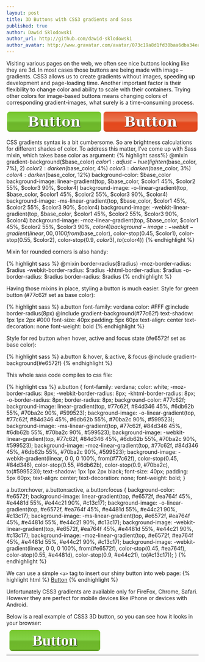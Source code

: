 ```yaml
---
layout: post
title: 3D Buttons with CSS3 gradients and Sass
published: true
author: Dawid Sklodowski
author_url: http://github.com/dawid-sklodowski
author_avatar: http://www.gravatar.com/avatar/073c19a8d1fd30baa6dba34eaa55fe90.png
---
```

Visiting various pages on the web, we often see nice buttons looking like they are 3d.
In most cases those buttons are being made with image – gradients.
CSS3 allows us to create gradients without images, speeding up development and page-loading time.
Another important factor is their flexibility to change color and ability to scale with their containers.
Trying other colors for image-based buttons means changing colors of corresponding gradient-images,
what surely is a time-consuming process. 

![buttons](/images/2012-02-27/buttons.png)

<!--more-->

CSS gradients syntax is a bit cumbersome. So are brightness calculations for different shades of color.
To address this matter, I’ve come up with Sass mixin, which takes base color as argument:
{% highlight sass%}
  @mixin gradient-background($base_color)
    $color1: adjust-hue(lighten($base_color, 7%), 2)
    $color2: darken($base_color, 4%)
    $color3: darken($base_color, 3%)
    $color4: darken($base_color, 12%)
    background-color: $base_color
    background-image: linear-gradient(top,
                                      $base_color,
                                      $color1 45%,
                                      $color2 55%,
                                      $color3 90%,
                                      $color4)
    background-image: -o-linear-gradient(top,
                                         $base_color,
                                         $color1 45%,
                                         $color2 55%,
                                         $color3 90%,
                                         $color4)
    background-image: -ms-linear-gradient(top,
                                          $base_color,
                                          $color1 45%,
                                          $color2 55%,
                                          $color3 90%,
                                          $color4)
    background-image: -webkit-linear-gradient(top,
                                              $base_color,
                                              $color1 45%,
                                              $color2 55%,
                                              $color3 90%,
                                              $color4)
    background-image: -moz-linear-gradient(top,
                                           $base_color,
                                           $color1 45%,
                                           $color2 55%,
                                           $color3 90%,
                                           $color4)
    background-image: -webkit-gradient(linear, 0 0, 0 100%,
                                       from($base_color),
                                       color-stop(0.45, $color1),
                                       color-stop(0.55, $color2),
                                       color-stop(0.9, $color3),
                                       to($color4))
{% endhighlight %}

Mixin for rounded corners is also handy:

{% highlight sass %}
  @mixin border-radius($radius)
    -moz-border-radius: $radius
    -webkit-border-radius: $radius
    -khtml-border-radius: $radius
    -o-border-radius: $radius
    border-radius: $radius
{% endhighlight %}

Having those mixins in place, styling a button is much easier. Style for green button (#77c62f set as base color):

{% highlight sass %}
  a.button
    font-family: verdana
    color: #FFF
    @include border-radius(8px)
    @include gradient-background(#77c62f)
    text-shadow: 1px 1px 2px #000
    font-size: 40px
    padding: 5px 60px
    text-align: center
    text-decoration: none
    font-weight: bold
{% endhighlight %}

Style for red button when hover, active and focus state (#e6572f set as base color):

{% highlight sass %}
  a.button
    &:hover, &:active, &:focus
      @include gradient-background(#e6572f)
{% endhighlight %}

This whole sass code compiles to css file:

{% highlight css %}
a.button {
  font-family: verdana;
  color: white;
  -moz-border-radius: 8px;
  -webkit-border-radius: 8px;
  -khtml-border-radius: 8px;
  -o-border-radius: 8px;
  border-radius: 8px;
  background-color: #77c62f;
  background-image: linear-gradient(top, #77c62f, #84d346 45%, #6db62b 55%, #70ba2c 90%, #599523);
  background-image: -o-linear-gradient(top, #77c62f, #84d346 45%, #6db62b 55%, #70ba2c 90%, #599523);
  background-image: -ms-linear-gradient(top, #77c62f, #84d346 45%, #6db62b 55%, #70ba2c 90%, #599523);
  background-image: -webkit-linear-gradient(top, #77c62f, #84d346 45%, #6db62b 55%, #70ba2c 90%, #599523);
  background-image: -moz-linear-gradient(top, #77c62f, #84d346 45%, #6db62b 55%, #70ba2c 90%, #599523);
  background-image: -webkit-gradient(linear, 0 0, 0 100%, from(#77c62f), color-stop(0.45, #84d346), color-stop(0.55, #6db62b), color-stop(0.9, #70ba2c), to(#599523));
  text-shadow: 1px 1px 2px black;
  font-size: 40px;
  padding: 5px 60px;
  text-align: center;
  text-decoration: none;
  font-weight: bold; }

a.button:hover, a.button:active, a.button:focus {
  background-color: #e6572f;
  background-image: linear-gradient(top, #e6572f, #ea764f 45%, #e4481d 55%, #e44c21 90%, #c13c17);
  background-image: -o-linear-gradient(top, #e6572f, #ea764f 45%, #e4481d 55%, #e44c21 90%, #c13c17);
  background-image: -ms-linear-gradient(top, #e6572f, #ea764f 45%, #e4481d 55%, #e44c21 90%, #c13c17);
  background-image: -webkit-linear-gradient(top, #e6572f, #ea764f 45%, #e4481d 55%, #e44c21 90%, #c13c17);
  background-image: -moz-linear-gradient(top, #e6572f, #ea764f 45%, #e4481d 55%, #e44c21 90%, #c13c17);
  background-image: -webkit-gradient(linear, 0 0, 0 100%, from(#e6572f), color-stop(0.45, #ea764f), color-stop(0.55, #e4481d), color-stop(0.9, #e44c21), to(#c13c17)); }
{% endhighlight %}

We can use a simple ```<a>``` tag to insert our shiny button into web page:
{% highlight html %}
  <a class="button" href="http://www.google.pl">Button</a>
{% endhighlight %}

Unfortunately CSS3 gradients are available only for FireFox, Chrome, Safari. However they are perfect for mobile devices like iPhone or devices with Android.

<style>
.css-3d-button {
  font-family: verdana;
  color: white !important;
  -moz-border-radius: 8px;
  -webkit-border-radius: 8px;
  -khtml-border-radius: 8px;
  -o-border-radius: 8px;
  border-radius: 8px;
  background-color: #77c62f;
  background-image: linear-gradient(top, #77c62f, #84d346 45%, #6db62b 55%, #70ba2c 90%, #599523);
  background-image: -o-linear-gradient(top, #77c62f, #84d346 45%, #6db62b 55%, #70ba2c 90%, #599523);
  background-image: -ms-linear-gradient(top, #77c62f, #84d346 45%, #6db62b 55%, #70ba2c 90%, #599523);
  background-image: -webkit-linear-gradient(top, #77c62f, #84d346 45%, #6db62b 55%, #70ba2c 90%, #599523);
  background-image: -moz-linear-gradient(top, #77c62f, #84d346 45%, #6db62b 55%, #70ba2c 90%, #599523);
  background-image: -webkit-gradient(linear, 0 0, 0 100%, from(#77c62f), color-stop(0.45, #84d346), color-stop(0.55, #6db62b), color-stop(0.9, #70ba2c), to(#599523));
  text-shadow: 1px 1px 2px black;
  font-size: 40px;
  padding: 5px 60px;
  text-align: center;
  text-decoration: none;
  font-weight: bold; }
.css-3d-button:hover, .css-3d-button:active, .css-3d-button:focus {
  background-color: #e6572f;
  background-image: linear-gradient(top, #e6572f, #ea764f 45%, #e4481d 55%, #e44c21 90%, #c13c17);
  background-image: -o-linear-gradient(top, #e6572f, #ea764f 45%, #e4481d 55%, #e44c21 90%, #c13c17);
  background-image: -ms-linear-gradient(top, #e6572f, #ea764f 45%, #e4481d 55%, #e44c21 90%, #c13c17);
  background-image: -webkit-linear-gradient(top, #e6572f, #ea764f 45%, #e4481d 55%, #e44c21 90%, #c13c17);
  background-image: -moz-linear-gradient(top, #e6572f, #ea764f 45%, #e4481d 55%, #e44c21 90%, #c13c17);
  background-image: -webkit-gradient(linear, 0 0, 0 100%, from(#e6572f), color-stop(0.45, #ea764f), color-stop(0.55, #e4481d), color-stop(0.9, #e44c21), to(#c13c17)); }
.syntaxhighlighter .toolbar{display: none !important;}
</style>

Below is a real example of CSS3 3D button, so you can see how it looks in your browser:

&nbsp; <a class="css-3d-button" href="http://onceuponaline.info">Button</a>

----
